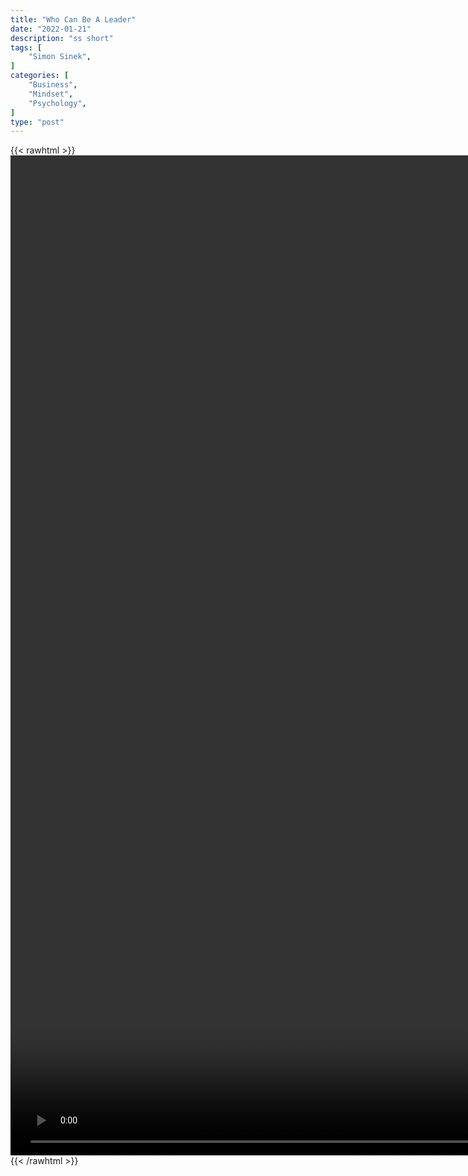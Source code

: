 ```yaml
---
title: "Who Can Be A Leader"
date: "2022-01-21"
description: "ss short"
tags: [
    "Simon Sinek",
]
categories: [
    "Business",
    "Mindset",
    "Psychology",
]
type: "post"
---
```

{{< rawhtml >}}
    <video style="height:40vh;width:auto" overflow="hidden" controls>
        <source src="https://clips.dev00ps.com/Simon_Sinek/want_to_be_a_leader.mp4" type="video/mp4"> 
    </video>
{{< /rawhtml >}}